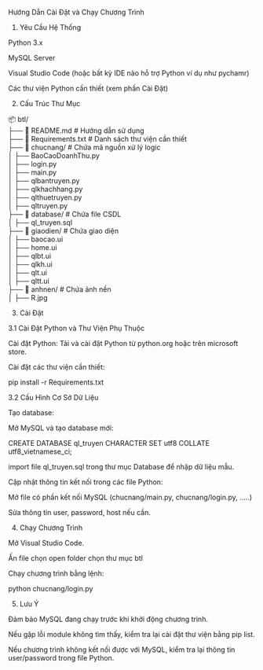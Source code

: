 Hướng Dẫn Cài Đặt và Chạy Chương Trình

1. Yêu Cầu Hệ Thống

Python 3.x

MySQL Server

Visual Studio Code (hoặc bất kỳ IDE nào hỗ trợ Python ví dụ như pychamr)

Các thư viện Python cần thiết (xem phần Cài Đặt)

2. Cấu Trúc Thư Mục

📦 btl/  
 ├── 📄 README.md               # Hướng dẫn sử dụng  
 ├── 📄 Requirements.txt        # Danh sách thư viện cần thiết  
 ├── 📂 chucnang/               # Chứa mã nguồn xử lý logic  
 │   ├── BaoCaoDoanhThu.py  
 │   ├── login.py  
 │   ├── main.py  
 │   ├── qlbantruyen.py  
 │   ├── qlkhachhang.py  
 │   ├── qlthuetruyen.py  
 │   ├── qltruyen.py  
 ├── 📂 database/               # Chứa file CSDL  
 │   ├── ql_truyen.sql  
 ├── 📂 giaodien/               # Chứa giao diện  
 │   ├── baocao.ui  
 │   ├── home.ui  
 │   ├── qlbt.ui  
 │   ├── qlkh.ui  
 │   ├── qlt.ui  
 │   ├── qltt.ui  
 ├── 📂 anhnen/                 # Chứa ảnh nền  
 │   ├── R.jpg  
 
3. Cài Đặt

3.1 Cài Đặt Python và Thư Viện Phụ Thuộc

Cài đặt Python: Tải và cài đặt Python từ python.org hoặc trên microsoft store.

Cài đặt các thư viện cần thiết:

pip install -r Requirements.txt

3.2 Cấu Hình Cơ Sở Dữ Liệu

Tạo database:

Mở MySQL và tạo database mới:

CREATE DATABASE ql_truyen CHARACTER SET utf8 COLLATE utf8_vietnamese_ci;

import file ql_truyen.sql trong thư mục Database để nhập dữ liệu mẫu.

Cập nhật thông tin kết nối trong các file Python:

Mở file có phần kết nối MySQL (chucnang/main.py, chucnang/login.py, .....)

Sửa thông tin user, password, host nếu cần.

4. Chạy Chương Trình

Mở Visual Studio Code.

Ấn file chọn open folder chọn thư mục btl

Chạy chương trình bằng lệnh:

python chucnang/login.py

5. Lưu Ý

Đảm bảo MySQL đang chạy trước khi khởi động chương trình.

Nếu gặp lỗi module không tìm thấy, kiểm tra lại cài đặt thư viện bằng pip list.

Nếu chương trình không kết nối được với MySQL, kiểm tra lại thông tin user/password trong file Python.
